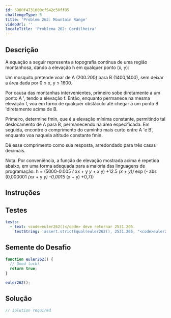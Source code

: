 ```yaml
---
id: 5900f4731000cf542c50ff85
challengeType: 5
title: 'Problem 262: Mountain Range'
videoUrl: ''
localeTitle: 'Problema 262: Cordilheira'
---
```


## Descrição
<section id="description"> A equação a seguir representa a topografia contínua de uma região montanhosa, dando a elevação h em qualquer ponto (x, y): <p> Um mosquito pretende voar de A (200.200) para B (1400,1400), sem deixar a área dada por 0 ≤ x, y ≤ 1600. </p><p> Por causa das montanhas intervenientes, primeiro sobe diretamente a um ponto A &#39;, tendo a elevação f. Então, enquanto permanece na mesma elevação f, voa em torno de qualquer obstáculo até chegar a um ponto B &#39;diretamente acima de B. </p><p> Primeiro, determine fmin, que é a elevação mínima constante, permitindo tal deslocamento de A para B, permanecendo na área especificada. Em seguida, encontre o comprimento do caminho mais curto entre A &#39;e B&#39;, enquanto voa naquela altitude constante fmin. </p><p> Dê esse comprimento como sua resposta, arredondado para três casas decimais. </p><p> Nota: Por conveniência, a função de elevação mostrada acima é repetida abaixo, em uma forma adequada para a maioria das linguagens de programação: h = (5000-0.005 <em>(</em> xx + y <em>y + x</em> y) +12.5 <em>(x + y))</em> exp (- abs (0,000001 <em>(xx</em> + y <em>y) -0,0015</em> (x + y) +0,7)) </p></section>

## Instruções
<section id="instructions">
</section>

## Testes
<section id='tests'>

```yml
tests:
  - text: <code>euler262()</code> deve retornar 2531.205.
    testString: 'assert.strictEqual(euler262(), 2531.205, "<code>euler262()</code> should return 2531.205.");'

```

</section>

## Semente do Desafio
<section id='challengeSeed'>

<div id='js-seed'>

```js
function euler262() {
  // Good luck!
  return true;
}

euler262();

```

</div>



</section>

## Solução
<section id='solution'>

```js
// solution required
```
</section>
